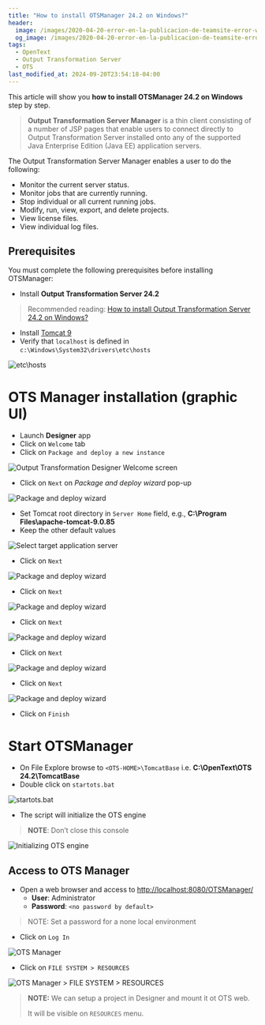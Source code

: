 ```yaml
---
title: "How to install OTSManager 24.2 on Windows?"
header:
  image: /images/2020-04-20-error-en-la-publicacion-de-teamsite-error-while-executing-task-production-deployment/70-ots-manager.png
  og_image: /images/2020-04-20-error-en-la-publicacion-de-teamsite-error-while-executing-task-production-deployment/70-ots-manager.png
tags:
  - OpenText
  - Output Transformation Server
  - OTS
last_modified_at: 2024-09-20T23:54:18-04:00
---
```


This article will show you **how to install OTSManager 24.2 on Windows** step by step.

> **Output Transformation Server Manager** is a thin client consisting of a number of JSP
> pages that enable users to connect directly to Output Transformation Server
> installed onto any of the supported Java Enterprise Edition (Java EE) application
> servers.
> 

The Output Transformation Server Manager enables a user to do the following:

 - Monitor the current server status.
 - Monitor jobs that are currently running.
 - Stop individual or all current running jobs.
 - Modify, run, view, export, and delete projects.
 - View license files.
 - View individual log files.


## Prerequisites

You must complete the following prerequisites before installing OTSManager:

 - Install **Output Transformation Server 24.2** 

> Recommended reading: [How to install Output Transformation Server 24.2 on Windows?](./2024-09-19-how-to-install-output-transformation-server-24-2-on-windows.md)

 - Install [Tomcat 9](https://tomcat.apache.org/download-90.cgi)
 - Verify that `localhost` is defined in `c:\Windows\System32\drivers\etc\hosts`
 
 ![etc\hosts](/images/2020-04-20-error-en-la-publicacion-de-teamsite-error-while-executing-task-production-deployment/69-hosts.png)

# OTS Manager installation (graphic UI) 

 - Launch **Designer** app
 - Click on `Welcome` tab
 - Click on `Package and deploy a new instance`

 ![Output Transformation Designer Welcome screen](/images/2020-04-20-error-en-la-publicacion-de-teamsite-error-while-executing-task-production-deployment/59-output-transformation-designer-welcome.png)

 - Click on `Next` on *Package and deploy wizard* pop-up

![Package and deploy wizard](/images/2020-04-20-error-en-la-publicacion-de-teamsite-error-while-executing-task-production-deployment/60-package-and-deploy-wizard.png)

 - Set Tomcat root directory in `Server Home` field, e.g., **C:\Program Files\apache-tomcat-9.0.85**
 - Keep the other default values

![Select target application server](/images/2020-04-20-error-en-la-publicacion-de-teamsite-error-while-executing-task-production-deployment/61-select-target-application-server.png)

 - Click on `Next`

![Package and deploy wizard](/images/2020-04-20-error-en-la-publicacion-de-teamsite-error-while-executing-task-production-deployment/62-package-and-deploy-wizard.png)
 
 - Click on `Next`

![Package and deploy wizard](/images/2020-04-20-error-en-la-publicacion-de-teamsite-error-while-executing-task-production-deployment/63-package-and-deploy-wizard.png)
 
 - Click on `Next`

![Package and deploy wizard](/images/2020-04-20-error-en-la-publicacion-de-teamsite-error-while-executing-task-production-deployment/64-package-and-deploy-wizard.png)
 
 - Click on `Next`

![Package and deploy wizard](/images/2020-04-20-error-en-la-publicacion-de-teamsite-error-while-executing-task-production-deployment/65-package-and-deploy-wizard.png)
 
 - Click on `Next`

![Package and deploy wizard](/images/2020-04-20-error-en-la-publicacion-de-teamsite-error-while-executing-task-production-deployment/66-package-and-deploy-wizard.png)
 
 - Click on `Finish`

# Start OTSManager

 - On File Explore browse to `<OTS-HOME>\TomcatBase` i.e. **C:\OpenText\OTS 24.2\TomcatBase**
 - Double click on `startots.bat`

![startots.bat](/images/2020-04-20-error-en-la-publicacion-de-teamsite-error-while-executing-task-production-deployment/67-startots.png)

 - The script will initialize the OTS engine

> **NOTE**: Don’t close this console

![Initializing OTS engine](/images/2020-04-20-error-en-la-publicacion-de-teamsite-error-while-executing-task-production-deployment/68-initializing-ots-engine.png)

## Access to OTS Manager

   - Open a web browser and access to [http://localhost:8080/OTSManager/](http://localhost:8080/OTSManager/)
      - **User**: Administrator
      - **Password**: `<no password by default>`
	  
> NOTE: Set a password for a none local environment

   - Click on `Log In`


![OTS Manager](/images/2020-04-20-error-en-la-publicacion-de-teamsite-error-while-executing-task-production-deployment/70-ots-manager.png)

   - Click on `FILE SYSTEM > RESOURCES`

![OTS Manager > FILE SYSTEM > RESOURCES](/images/2020-04-20-error-en-la-publicacion-de-teamsite-error-while-executing-task-production-deployment/71-ots-manager-resources.png)

> **NOTE:** We can setup a project in Designer and mount it ot OTS web. 
>
> It will be visible  on `RESOURCES` menu.
